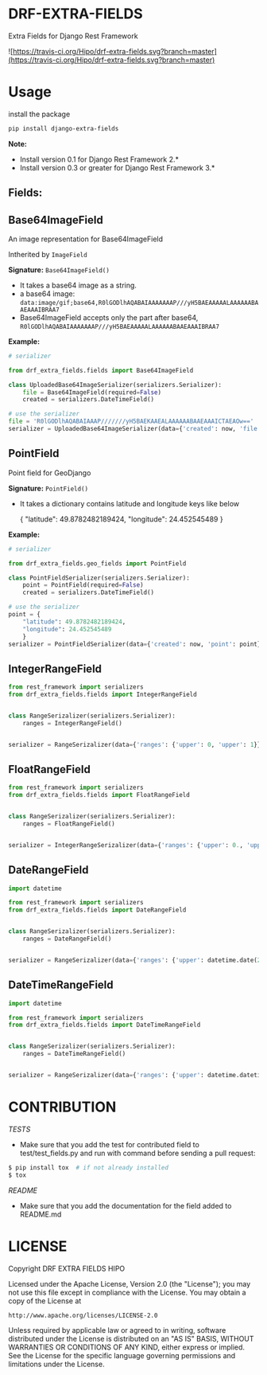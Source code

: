 DRF-EXTRA-FIELDS
================

Extra Fields for Django Rest Framework

![https://travis-ci.org/Hipo/drf-extra-fields.svg?branch=master](https://travis-ci.org/Hipo/drf-extra-fields.svg?branch=master)

Usage
================
 
install the package
 
```bash
pip install django-extra-fields
```

**Note:** 
- Install version 0.1 for Django Rest Framework 2.*
- Install version 0.3 or greater for Django Rest Framework 3.*


Fields:
----------------


## Base64ImageField

An image representation for Base64ImageField

Intherited by `ImageField`


**Signature:** `Base64ImageField()`

 - It takes a base64 image as a string.
 - a base64 image:  `data:image/gif;base64,R0lGODlhAQABAIAAAAAAAP///yH5BAEAAAAALAAAAAABAAEAAAIBRAA7`
 - Base64ImageField accepts only the part after base64, `R0lGODlhAQABAIAAAAAAAP///yH5BAEAAAAALAAAAAABAAEAAAIBRAA7`
 

**Example:**
 
```python
# serializer

from drf_extra_fields.fields import Base64ImageField

class UploadedBase64ImageSerializer(serializers.Serializer):
    file = Base64ImageField(required=False)
    created = serializers.DateTimeField()

# use the serializer
file = 'R0lGODlhAQABAIAAAP///////yH5BAEKAAEALAAAAAABAAEAAAICTAEAOw=='
serializer = UploadedBase64ImageSerializer(data={'created': now, 'file': file})
```
    
    
## PointField

Point field for GeoDjango


**Signature:** `PointField()`

 - It takes a dictionary contains latitude and longitude keys like below

    {
     "latitude": 49.8782482189424,
     "longitude": 24.452545489
    }
    
**Example:**

```python
# serializer

from drf_extra_fields.geo_fields import PointField

class PointFieldSerializer(serializers.Serializer):
    point = PointField(required=False)
    created = serializers.DateTimeField()

# use the serializer
point = {
    "latitude": 49.8782482189424,
    "longitude": 24.452545489
    }
serializer = PointFieldSerializer(data={'created': now, 'point': point})
```

## IntegerRangeField

```python
from rest_framework import serializers
from drf_extra_fields.fields import IntegerRangeField


class RangeSerizalizer(serializers.Serializer):
    ranges = IntegerRangeField()


serializer = RangeSerizalizer(data={'ranges': {'upper': 0, 'upper': 1}})

```

## FloatRangeField

```python
from rest_framework import serializers
from drf_extra_fields.fields import FloatRangeField


class RangeSerizalizer(serializers.Serializer):
    ranges = FloatRangeField()


serializer = IntegerRangeSerizalizer(data={'ranges': {'upper': 0., 'upper': 1.}})

```

## DateRangeField

```python
import datetime

from rest_framework import serializers
from drf_extra_fields.fields import DateRangeField


class RangeSerizalizer(serializers.Serializer):
    ranges = DateRangeField()


serializer = RangeSerizalizer(data={'ranges': {'upper': datetime.date(2015, 1, 1), 'upper': datetime.date(2015, 2, 1)}})

```

## DateTimeRangeField

```python
import datetime

from rest_framework import serializers
from drf_extra_fields.fields import DateTimeRangeField


class RangeSerizalizer(serializers.Serializer):
    ranges = DateTimeRangeField()


serializer = RangeSerizalizer(data={'ranges': {'upper': datetime.datetime(2015, 1, 1, 0), 'upper': datetime.datetime(2015, 2, 1, 0)}})

```

CONTRIBUTION
=================

*TESTS*
- Make sure that you add the test for contributed field to test/test_fields.py
and run with command before sending a pull request:

```bash
$ pip install tox  # if not already installed
$ tox
```

*README*
- Make sure that you add the documentation for the field added to README.md


LICENSE
====================

Copyright DRF EXTRA FIELDS HIPO

Licensed under the Apache License, Version 2.0 (the "License");
you may not use this file except in compliance with the License.
You may obtain a copy of the License at

    http://www.apache.org/licenses/LICENSE-2.0

Unless required by applicable law or agreed to in writing, software
distributed under the License is distributed on an "AS IS" BASIS,
WITHOUT WARRANTIES OR CONDITIONS OF ANY KIND, either express or implied.
See the License for the specific language governing permissions and
limitations under the License.
